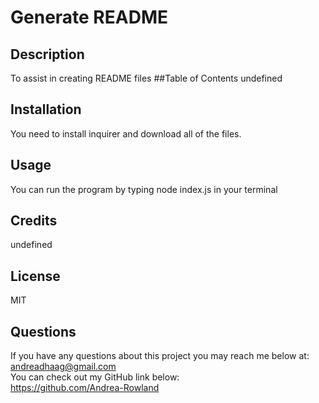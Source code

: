 # Generate README
## Description
To assist in creating README files
##Table of Contents
undefined
## Installation
You need to install inquirer and download all of the files.
## Usage
You can run the program by typing node index.js in your terminal
## Credits
undefined
## License
MIT
## Questions
If you have any questions about this project you may reach me below at: </br>
andreadhaag@gmail.com</br>
You can check out my GitHub link below: </br>
https://github.com/Andrea-Rowland
